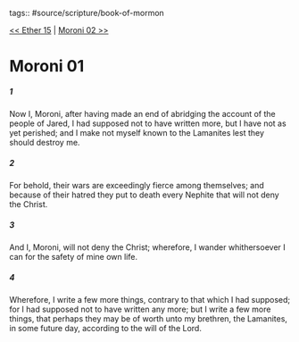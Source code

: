 tags:: #source/scripture/book-of-mormon

[<< Ether 15](/book-of-mormon/14_Ether/Ether_15.md) | [Moroni 02 >>](/book-of-mormon/15_Moroni/Moroni_02.md)

# Moroni 01

##### 1

Now I, Moroni, after having made an end of abridging the account of the people of Jared, I had supposed not to have written more, but I have not as yet perished; and I make not myself known to the Lamanites lest they should destroy me.

##### 2

For behold, their wars are exceedingly fierce among themselves; and because of their hatred they put to death every Nephite that will not deny the Christ.

##### 3

And I, Moroni, will not deny the Christ; wherefore, I wander whithersoever I can for the safety of mine own life.

##### 4

Wherefore, I write a few more things, contrary to that which I had supposed; for I had supposed not to have written any more; but I write a few more things, that perhaps they may be of worth unto my brethren, the Lamanites, in some future day, according to the will of the Lord.
